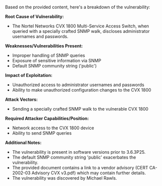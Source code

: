 Based on the provided content, here's a breakdown of the vulnerability:

**Root Cause of Vulnerability:**
- The Nortel Networks CVX 1800 Multi-Service Access Switch, when queried with a specially crafted SNMP walk, discloses administrator usernames and passwords.

**Weaknesses/Vulnerabilities Present:**
- Improper handling of SNMP queries
- Exposure of sensitive information via SNMP
- Default SNMP community string ('public')

**Impact of Exploitation:**
- Unauthorized access to administrator usernames and passwords
- Ability to make unauthorized configuration changes to the CVX 1800

**Attack Vectors:**
- Sending a specially crafted SNMP walk to the vulnerable CVX 1800

**Required Attacker Capabilities/Position:**
- Network access to the CVX 1800 device
- Ability to send SNMP queries

**Additional Notes:**
- The vulnerability is present in software versions prior to 3.6.3P25.
- The default SNMP community string 'public' exacerbates the vulnerability.
- The provided document contains a link to a vendor advisory (CERT CA-2002-03 Advisory CVX v3.pdf) which may contain further details.
- The vulnerability was discovered by Michael Rawls.